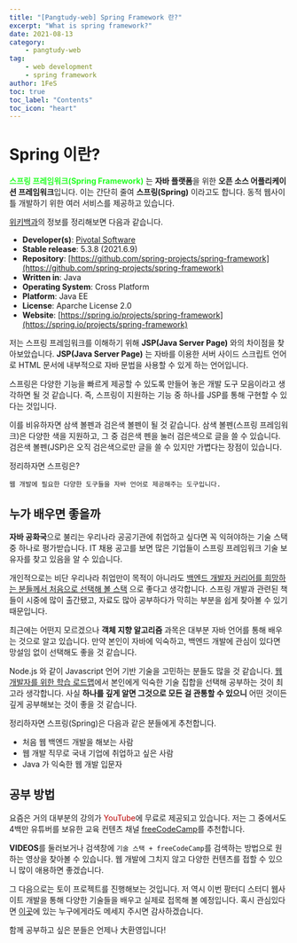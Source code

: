 ```yaml
---
title: "[Pangtudy-web] Spring Framework 란?"
excerpt: "What is spring framework?"
date: 2021-08-13
category:
    - pangtudy-web
tag:
    - web development
    - spring framework
author: 1FeS
toc: true
toc_label: "Contents"
toc_icon: "heart"
---
```


# Spring 이란?

<span style="color: #22FF22; font-weight:bold">스프링 프레임워크(Spring Framework)</span> 는 **자바 플랫폼**을 위한 **오픈 소스 어플리케이션 프레임워크**입니다. 이는 간단히 줄여 **스프링(Spring)** 이라고도 합니다. 동적 웹사이틀 개발하기 위한 여러 서비스를 제공하고 있습니다. 

[위키백과](https://en.wikipedia.org/wiki/Spring_Framework)의 정보를 정리해보면 다음과 같습니다.

- **Developer(s)**: [Pivotal Software](https://en.wikipedia.org/wiki/Pivotal_Software)
- **Stable release**: 5.3.8 (2021.6.9)
- **Repository**: [https://github.com/spring-projects/spring-framework](https://github.com/spring-projects/spring-framework)
- **Written in**: Java
- **Operating System**: Cross Platform
- **Platform**: Java EE
- **License**: Aparche License 2.0
- **Website**: [https://spring.io/projects/spring-framework](https://spring.io/projects/spring-framework)

저는 스프링 프레임워크를 이해하기 위해 **JSP(Java Server Page)** 와의 차이점을 찾아보았습니다. **JSP(Java Server Page)** 는 자바를 이용한 서버 사이드 스크립트 언어로 HTML 문서에 내부적으로 자바 문법을 사용할 수 있게 하는 언어입니다.

스프링은 다양한 기능을 빠르게 제공할 수 있도록 만들어 놓은 개발 도구 모음이라고 생각하면 될 것 같습니다. 즉, 스프링이 지원하는 기능 중 하나를 JSP를 통해 구현할 수 있다는 것입니다.

이를 비유하자면 삼색 볼펜과 검은색 볼펜이 될 것 같습니다. 삼색 볼펜(스프링 프레임워크)은 다양한 색을 지원하고, 그 중 검은색 펜을 눌러 검은색으로 글을 쓸 수 있습니다. 검은색 볼펜(JSP)은 오직 검은색으로만 글을 쓸 수 있지만 가볍다는 장점이 있습니다.

정리하자면 스프링은?

```
웹 개발에 필요한 다양한 도구들을 자바 언어로 제공해주는 도구입니다.
```

## 누가 배우면 좋을까

**자바 공화국**으로 불리는 우리나라 공공기관에 취업하고 싶다면 꼭 익혀야하는 기술 스택 중 하나로 평가받습니다. IT 채용 공고를 보면 많은 기업들이 스프링 프레임워크 기술 보유자를 찾고 있음을 알 수 있습니다.

개인적으로는 비단 우리나라 취업만이 목적이 아니라도 <u>백엔드 개발자 커리어를 희망하는 분들께서 처음으로 선택해 볼 스택</u> 으로 좋다고 생각합니다. 스프링 개발과 관련된 책들이 시중에 많이 출간됐고, 자료도 많아 공부하다가 막히는 부분을 쉽게 찾아볼 수 있기 때문입니다.

최근에는 어떤지 모르겠으나 **객체 지향 알고리즘** 과목은 대부분 자바 언어를 통해 배우는 것으로 알고 있습니다. 만약 본인이 자바에 익숙하고, 백엔드 개발에 관심이 있다면 망설임 없이 선택해도 좋을 것 같습니다.

Node.js 와 같이 Javascript 언어 기반 기술을 고민하는 분들도 많을 것 같습니다. [웹 개발자를 위한 학습 로드맵](https://wch18735.github.io/jsp/JSP01/)에서 본인에게 익숙한 기술 집합을 선택해 공부하는 것이 최고라 생각합니다. 사실 **하나를 깊게 알면 그것으로 모든 걸 관통할 수 있으니** 어떤 것이든 깊게 공부해보는 것이 좋을 것 같습니다.

정리하자면 스프링(Spring)은 다음과 같은 분들에게 추천합니다.

- 처음 웹 백엔드 개발을 해보는 사람
- 웹 개발 직무로 국내 기업에 취업하고 싶은 사람
- Java 가 익숙한 웹 개발 입문자

## 공부 방법

요즘은 거의 대부분의 강의가 <span style="color: #BB0000">YouTube</span>에 무료로 제공되고 있습니다. 저는 그 중에서도 4백만 유튜버를 보유한 교육 컨텐츠 채널 [freeCodeCamp](https://www.youtube.com/channel/UC8butISFwT-Wl7EV0hUK0BQ)를 추천합니다.

**VIDEOS**를 둘러보거나 검색창에 `기술 스택 + freeCodeCamp`를 검색하는 방법으로 원하는 영상을 찾아볼 수 있습니다. 웹 개발에 그치지 않고 다양한 컨텐츠를 접할 수 있으니 많이 애용하면 좋겠습니다.

그 다음으로는 토이 프로젝트를 진행해보는 것입니다. 저 역시 이번 팡터디 스터디 웹사이트 개발을 통해 다양한 기술들을 배우고 실제로 접목해 볼 예정입니다. 혹시 관심있다면 [이곳](https://github.com/PANGTUDY)에 있는 누구에게라도 메세지 주시면 감사하겠습니다.

함께 공부하고 싶은 분들은 언제나 大환영입니다!